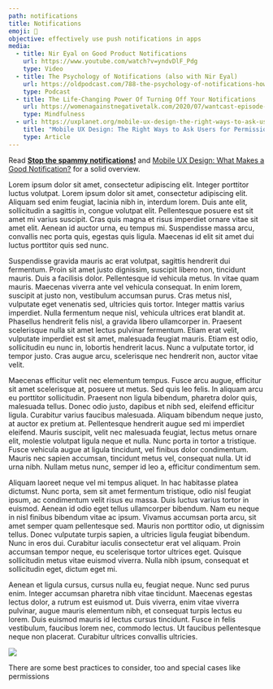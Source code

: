 ```yaml
---
path: notifications
title: Notifications
emoji: 🔔
objective: effectively use push notifications in apps
media:
  - title: Nir Eyal on Good Product Notifications
    url: https://www.youtube.com/watch?v=yndvDlF_Pdg
    type: Video
  - title: The Psychology of Notifications (also with Nir Eyal)
    url: https://oldpodcast.com/788-the-psychology-of-notifications-how-to-send-triggers-that-work-by-nir-eyal-ximena-vengoechea-with-nir-and-far/
    type: Podcast
  - title: The Life-Changing Power Of Turning Off Your Notifications
    url: https://womenagainstnegativetalk.com/2020/07/wantcast-episode-108-the-life-changing-power-of-turning-off-your-notifications-with-kelsey-patel/
    type: Mindfulness
  - url: https://uxplanet.org/mobile-ux-design-the-right-ways-to-ask-users-for-permissions-6cdd9ab25c27
    title: "Mobile UX Design: The Right Ways to Ask Users for Permissions"
    type: Article
---
```

Read **[Stop the spammy notifications!](https://uxdesign.cc/stop-the-spammy-notifications-9fbac87dc077)** and [Mobile UX Design: What Makes a Good Notification?](https://uxplanet.org/how-to-craft-mobile-notifications-that-users-actually-want-7b585e0e1fa1) for a solid overview.



Lorem ipsum dolor sit amet, consectetur adipiscing elit. Integer porttitor luctus volutpat. Lorem ipsum dolor sit amet, consectetur adipiscing elit. Aliquam sed enim feugiat, lacinia nibh in, interdum lorem. Duis ante elit, sollicitudin a sagittis in, congue volutpat elit. Pellentesque posuere est sit amet mi varius suscipit. Cras quis magna et risus imperdiet ornare vitae sit amet elit. Aenean id auctor urna, eu tempus mi. Suspendisse massa arcu, convallis nec porta quis, egestas quis ligula. Maecenas id elit sit amet dui luctus porttitor quis sed nunc.

Suspendisse gravida mauris ac erat volutpat, sagittis hendrerit dui fermentum. Proin sit amet justo dignissim, suscipit libero non, tincidunt mauris. Duis a facilisis dolor. Pellentesque id vehicula metus. In vitae quam mauris. Maecenas viverra ante vel vehicula consequat. In enim lorem, suscipit at justo non, vestibulum accumsan purus. Cras metus nisl, vulputate eget venenatis sed, ultricies quis tortor. Integer mattis varius imperdiet. Nulla fermentum neque nisl, vehicula ultrices erat blandit at. Phasellus hendrerit felis nisl, a gravida libero ullamcorper in. Praesent scelerisque nulla sit amet lectus pulvinar fermentum. Etiam erat velit, vulputate imperdiet est sit amet, malesuada feugiat mauris. Etiam est odio, sollicitudin eu nunc in, lobortis hendrerit lacus. Nunc a vulputate tortor, id tempor justo. Cras augue arcu, scelerisque nec hendrerit non, auctor vitae velit.

Maecenas efficitur velit nec elementum tempus. Fusce arcu augue, efficitur sit amet scelerisque at, posuere ut metus. Sed quis leo felis. In aliquam arcu eu porttitor sollicitudin. Praesent non ligula bibendum, pharetra dolor quis, malesuada tellus. Donec odio justo, dapibus et nibh sed, eleifend efficitur ligula. Curabitur varius faucibus malesuada. Aliquam bibendum neque justo, at auctor ex pretium at. Pellentesque hendrerit augue sed mi imperdiet eleifend. Mauris suscipit, velit nec malesuada feugiat, lectus metus ornare elit, molestie volutpat ligula neque et nulla. Nunc porta in tortor a tristique. Fusce vehicula augue at ligula tincidunt, vel finibus dolor condimentum. Mauris nec sapien accumsan, tincidunt metus vel, consequat nulla. Ut id urna nibh. Nullam metus nunc, semper id leo a, efficitur condimentum sem.

Aliquam laoreet neque vel mi tempus aliquet. In hac habitasse platea dictumst. Nunc porta, sem sit amet fermentum tristique, odio nisl feugiat ipsum, ac condimentum velit risus eu massa. Duis luctus varius tortor in euismod. Aenean id odio eget tellus ullamcorper bibendum. Nam eu neque in nisl finibus bibendum vitae ac ipsum. Vivamus accumsan porta arcu, sit amet semper quam pellentesque sed. Mauris non porttitor odio, ut dignissim tellus. Donec vulputate turpis sapien, a ultricies ligula feugiat bibendum. Nunc in eros dui. Curabitur iaculis consectetur erat vel aliquam. Proin accumsan tempor neque, eu scelerisque tortor ultrices eget. Quisque sollicitudin metus vitae euismod viverra. Nulla nibh ipsum, consequat et sollicitudin eget, dictum eget mi.

Aenean et ligula cursus, cursus nulla eu, feugiat neque. Nunc sed purus enim. Integer accumsan pharetra nibh vitae tincidunt. Maecenas egestas lectus dolor, a rutrum est euismod ut. Duis viverra, enim vitae viverra pulvinar, augue mauris elementum nibh, et consequat turpis lectus eu lorem. Duis euismod mauris id lectus cursus tincidunt. Fusce in felis vestibulum, faucibus lorem nec, commodo lectus. Ut faucibus pellentesque neque non placerat. Curabitur ultrices convallis ultricies.

![](https://paper-attachments.dropbox.com/s_3CF9882BB11DBF56B09F04FC6D5F47981B4A6D01BCD8799A594C5F54CE39227B_1572793227348_image.png)

There are some best practices to consider, too and special cases like permissions